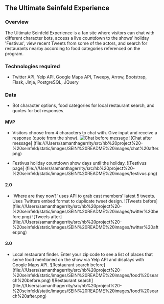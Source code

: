 ## The Ultimate Seinfeld Experience

### Overview

The Ultimate Seinfeld Experience is a fan site where visitors can chat with different character bots, access a live countdown to the shows' holiday 'Festivus', view recent Tweets from some of the actors, and search for restaurants nearby according to food categories referenced on the program.

### Technologies required

- Twitter API, Yelp API, Google Maps API, Tweepy, Arrow, Bootstrap, Flask, Jinja, PostgreSQL, JQuery

### Data

- Bot character options, food categories for local restaurant search, and quotes for bot responses.

#### MVP

- Visitors choose from 4 characters to chat with. Give input and receive a response (quote from the show).
![Chat before message](file:///Users/samanthagerrity/src/hb%20project%20-%20seinfeld/static/images/SEIN%20README%20images/chat%20before.png)
![Chat after message] (file:///Users/samanthagerrity/src/hb%20project%20-%20seinfeld/static/images/SEIN%20README%20images/chat%20after.png)

- Festivus holiday countdown show days until the holiday. 
![Festivus page] (file:///Users/samanthagerrity/src/hb%20project%20-%20seinfeld/static/images/SEIN%20README%20images/festivus.png)

#### 2.0

- 'Where are they now?' uses API to grab cast members’ latest 5 tweets. Uses Twitters embed format to duplicate tweet design.
![Tweets before] (file:///Users/samanthagerrity/src/hb%20project%20-%20seinfeld/static/images/SEIN%20README%20images/twitter%20before.png)
![Tweets after] (file:///Users/samanthagerrity/src/hb%20project%20-%20seinfeld/static/images/SEIN%20README%20images/twitter%20after.png)

#### 3.0

- Local restaurant finder. Enter your zip code to see a list of places that serve food mentioned on the show via Yelp API and displays with Google Maps API.
![Restaurant search before] (file:///Users/samanthagerrity/src/hb%20project%20-%20seinfeld/static/images/SEIN%20README%20images/food%20search%20before.png)
![Restaurant search] (file:///Users/samanthagerrity/src/hb%20project%20-%20seinfeld/static/images/SEIN%20README%20images/food%20search%20after.png)


